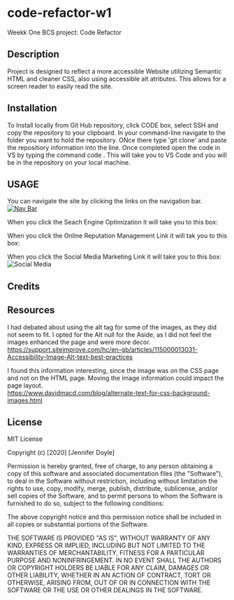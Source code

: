 # code-refactor-w1
Weekk One BCS project: Code Refactor 

## Description
Project is designed to reflect a more accessible Website utilizing Semantic HTML and cleaner CSS, also using accessible alt atributes.  This allows for a screen reader to easily read the site.   


## Installation
To Install locally from Git Hub repository, click CODE box, select SSH and copy the repository to your clipboard.  In your command-line navigate to the folder you want to hold the repository.   ONce there type 'git clone' and paste the repositiory information into the line.   Once completed open the code in VS by typing the command code .   This will take you to VS Code and you will be in the repository on your local machine. 

## USAGE 
You can navigate the site by clicking the links on the navigation bar.  
[
![Nav Bar ](https://user-images.githubusercontent.com/69594945/95001160-f510a080-058c-11eb-8ecb-4d0d82bb1700.PNG)
](url)

When you click the Seach Engine Optimization it will take you to this box: 



When you click the Online Reputation Management Link it will tak you to this box: 
 
 
 
 
 When you click the Social Media Marketing Link it will take you to this box:
 ![Social Media](https://user-images.githubusercontent.com/69594945/95001264-e24a9b80-058d-11eb-9aec-1bb4b3db2782.PNG)




## Credits


## Resources
I had debated about using the alt tag for some of the images, as they did not seem to fit.   I opted for the Alt null for the Aside, as I did not feel the images enhanced the page and were more decor.   
https://support.siteimprove.com/hc/en-gb/articles/115000013031-Accessibility-Image-Alt-text-best-practices

I found this information interesting, since the image was on the CSS page and not on the HTML page.  Moving the image information could impact the page layout.    
https://www.davidmacd.com/blog/alternate-text-for-css-background-images.html


## License

MIT License

Copyright (c) [2020] [Jennifer Doyle]

Permission is hereby granted, free of charge, to any person obtaining a copy
of this software and associated documentation files (the "Software"), to deal
in the Software without restriction, including without limitation the rights
to use, copy, modify, merge, publish, distribute, sublicense, and/or sell
copies of the Software, and to permit persons to whom the Software is
furnished to do so, subject to the following conditions:

The above copyright notice and this permission notice shall be included in all
copies or substantial portions of the Software.

THE SOFTWARE IS PROVIDED "AS IS", WITHOUT WARRANTY OF ANY KIND, EXPRESS OR
IMPLIED, INCLUDING BUT NOT LIMITED TO THE WARRANTIES OF MERCHANTABILITY,
FITNESS FOR A PARTICULAR PURPOSE AND NONINFRINGEMENT. IN NO EVENT SHALL THE
AUTHORS OR COPYRIGHT HOLDERS BE LIABLE FOR ANY CLAIM, DAMAGES OR OTHER
LIABILITY, WHETHER IN AN ACTION OF CONTRACT, TORT OR OTHERWISE, ARISING FROM,
OUT OF OR IN CONNECTION WITH THE SOFTWARE OR THE USE OR OTHER DEALINGS IN THE
SOFTWARE.
